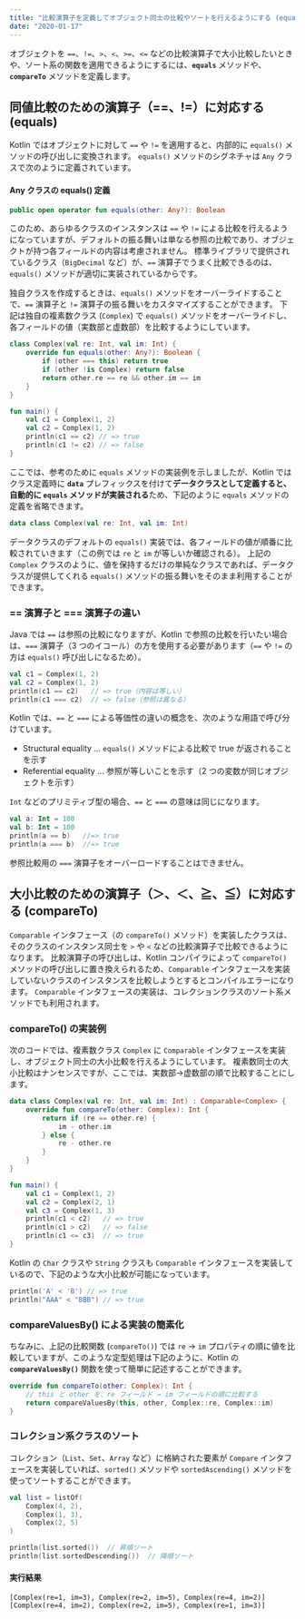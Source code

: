 ```yaml
---
title: "比較演算子を定義してオブジェクト同士の比較やソートを行えるようにする (equals, compareTo)"
date: "2020-01-17"
---
```


オブジェクトを `==`、`!=`、`>`、`<`、`>=`、`<=` などの比較演算子で大小比較したいときや、ソート系の関数を適用できるようにするには、**`equals`** メソッドや、**`compareTo`** メソッドを定義します。


同値比較のための演算子（==、!=）に対応する (equals)
----

Kotlin ではオブジェクトに対して `==` や `!=` を適用すると、内部的に `equals()` メソッドの呼び出しに変換されます。
`equals()` メソッドのシグネチャは `Any` クラスで次のように定義されています。

#### Any クラスの equals() 定義

```kotlin
public open operator fun equals(other: Any?): Boolean
```

このため、あらゆるクラスのインスタンスは `==` や `!=` による比較を行えるようになっていますが、デフォルトの振る舞いは単なる参照の比較であり、オブジェクトが持つ各フィールドの内容は考慮されません。
標準ライブラリで提供されているクラス（`BigDecimal` など）が、`==` 演算子でうまく比較できるのは、`equals()` メソッドが適切に実装されているからです。

独自クラスを作成するときは、`equals()` メソッドをオーバーライドすることで、`==` 演算子と `!=` 演算子の振る舞いをカスタマイズすることができます。
下記は独自の複素数クラス (`Complex`) で `equals()` メソッドをオーバーライドし、各フィールドの値（実数部と虚数部）を比較するようにしています。

```kotlin
class Complex(val re: Int, val im: Int) {
    override fun equals(other: Any?): Boolean {
        if (other === this) return true
        if (other !is Complex) return false
        return other.re == re && other.im == im
    }
}

fun main() {
    val c1 = Complex(1, 2)
    val c2 = Complex(1, 2)
    println(c1 == c2) // => true
    println(c1 != c2) // => false
}
```

ここでは、参考のために `equals` メソッドの実装例を示しましたが、Kotlin ではクラス定義時に **`data`** プレフィックスを付けて**データクラスとして定義すると、自動的に `equals` メソッドが実装される**ため、下記のように `equals` メソッドの定義を省略できます。

```kotlin
data class Complex(val re: Int, val im: Int)
```

データクラスのデフォルトの `equals()` 実装では、各フィールドの値が順番に比較されていきます（この例では `re` と `im` が等しいか確認される）。
上記の `Complex` クラスのように、値を保持するだけの単純なクラスであれば、データクラスが提供してくれる `equals()` メソッドの振る舞いをそのまま利用することができます。

### == 演算子と === 演算子の違い

Java では `==` は参照の比較になりますが、Kotlin で参照の比較を行いたい場合は、`===` 演算子（3 つのイコール）の方を使用する必要があります（`==` や `!=` の方は `equals()` 呼び出しになるため）。

```kotlin
val c1 = Complex(1, 2)
val c2 = Complex(1, 2)
println(c1 == c2)   // => true（内容は等しい）
println(c1 === c2)  // => false（参照は異なる）
```

Kotlin では、`==` と `===` による等価性の違いの概念を、次のような用語で呼び分けています。

- Structural equality ... `equals()` メソッドによる比較で true が返されることを示す
- Referential equality ... 参照が等しいことを示す（2 つの変数が同じオブジェクトを示す）

`Int` などのプリミティブ型の場合、`==` と `===` の意味は同じになります。

```kotlin
val a: Int = 100
val b: Int = 100
println(a == b)   //=> true
println(a === b)  //=> true
```

参照比較用の `===` 演算子をオーバーロードすることはできません。


大小比較のための演算子（＞、＜、≧、≦）に対応する (compareTo)
----

`Comparable` インタフェース（の `compareTo()` メソッド）を実装したクラスは、そのクラスのインスタンス同士を `>` や `<` などの比較演算子で比較できるようになります。
比較演算子の呼び出しは、Kotlin コンパイラによって `compareTo()` メソッドの呼び出しに置き換えられるため、`Comparable` インタフェースを実装していないクラスのインスタンスを比較しようとするとコンパイルエラーになります。
`Comparable` インタフェースの実装は、コレクションクラスのソート系メソッドでも利用されます。

### compareTo() の実装例

次のコードでは、複素数クラス `Complex` に `Comparable` インタフェースを実装し、オブジェクト同士の大小比較を行えるようにしています。
複素数同士の大小比較はナンセンスですが、ここでは、実数部→虚数部の順で比較することにします。

```kotlin
data class Complex(val re: Int, val im: Int) : Comparable<Complex> {
    override fun compareTo(other: Complex): Int {
        return if (re == other.re) {
            im - other.im
        } else {
            re - other.re
        }
    }
}

fun main() {
    val c1 = Complex(1, 2)
    val c2 = Complex(2, 1)
    val c3 = Complex(1, 3)
    println(c1 < c2)   // => true
    println(c1 > c2)   // => false
    println(c1 <= c3)  // => true
}
```

Kotlin の `Char` クラスや `String` クラスも `Comparable` インタフェースを実装しているので、下記のような大小比較が可能になっています。

```kotlin
println('A' < 'B') // => true
println("AAA" < "BBB") // => true
```

### compareValuesBy() による実装の簡素化

ちなみに、上記の比較関数 (`compareTo()`) では `re` → `im` プロパティの順に値を比較していますが、このような定型処理は下記のように、Kotlin の **`compareValuesBy()`** 関数を使って簡単に記述することができます。

```kotlin
override fun compareTo(other: Complex): Int {
    // this と other を、re フィールド → im フィールドの順に比較する
    return compareValuesBy(this, other, Complex::re, Complex::im)
}
```

### コレクション系クラスのソート

コレクション（`List`、`Set`、`Array` など）に格納された要素が `Compare` インタフェースを実装していれば、`sorted()` メソッドや `sortedAscending()` メソッドを使ってソートすることができます。

```kotlin
val list = listOf(
    Complex(4, 2),
    Complex(1, 3),
    Complex(2, 5)
)

println(list.sorted())  // 昇順ソート
println(list.sortedDescending())  // 降順ソート
```

#### 実行結果

```
[Complex(re=1, im=3), Complex(re=2, im=5), Complex(re=4, im=2)]
[Complex(re=4, im=2), Complex(re=2, im=5), Complex(re=1, im=3)]
```

